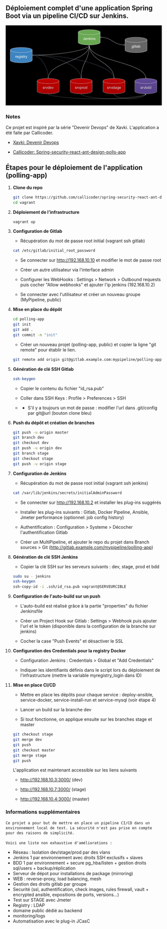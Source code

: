 ## Déploiement complet d'une application Spring Boot via un pipeline CI/CD sur Jenkins.

![App Screenshot](screenshot.png)

### Notes

Ce projet est inspiré par la série "Devenir Devops" de Xavki. L'application a été faite par Callicoder.

+ [Xavki: Devenir Devops](https://gitlab.com/xavki/pipeline-saison-1)

+ [Callicoder: Spring-security-react-ant-design-polls-app](https://github.com/callicoder/spring-security-react-ant-design-polls-app)

## Étapes pour le déploiement de l'application (polling-app)

1. **Clone du repo**

	```bash
	git clone https://github.com/callicoder/spring-security-react-ant-design-polls-app.git
	cd vagrant
	```

2. **Déploiement de l'infrastructure**

	```bash
	vagrant up
	```

3. **Configuration de Gitlab**

	+ Récupération du mot de passe root initial (vagrant ssh gitlab)

	```bash
	cat /etc/gitlab/initial_root_password
	```

	+ Se connecter sur http://192.168.10.10 et modifier le mot de passe root

	+ Créer un autre utilisateur via l'interface admin

	+ Configurer les WebHooks : Settings > Network > Outbound requests puis cocher "Allow webhooks" et ajouter l'ip jenkins (192.168.10.2)

	+ Se connecter avec l'utilisateur et créer un nouveau groupe (MyPipeline, public) 

4. **Mise en place du dépôt**

	```bash
	cd polling-app
	git init
	git add .
	git commit -m "init"
	```

	+ Créer un nouveau projet (polling-app, public) et copier la ligne "git remote" pour établir le lien.

	```bash
	git remote add origin git@gitlab.example.com:mypipeline/polling-app.git
	```

5. **Génération de clé SSH Gitlab**
	
	```bash
	ssh-keygen
	```

	+ Copier le contenu du fichier "id_rsa.pub"

	+ Coller dans SSH Keys : Profile > Preferences > SSH
	* * S'il y a toujours un mot de passe : modifier l'url dans .git/config par git@url (bouton clone bleu)

6. **Push du dépôt et création de branches**

	```bash
	git push -u origin master
	git branch dev
	git checkout dev
	git push -u origin dev
	git branch stage
	git checkout stage
	git push -u origin stage
	```

7. **Configuration de Jenkins**

	+ Récupération du mot de passe root initial (vagrant ssh jenkins)

	```bash
	cat /var/lib/jenkins/secrets/initialAdminPassword
	```

	+ Se connecter sur http://192.168.10.2 et installer les plug-ins suggérés

	+ Installer les plug-ins suivants : Gitlab, Docker Pipeline, Ansible, Jmeter performance (optionnel: job config history)

	+ Authentification : Configuration > Systeme > Décocher l'authentification Gitlab 

	+ Créer un MultiPipeline, et ajouter le repo du projet dans Branch sources > Git (http://gitlab.example.com/mypipeline/polling-app) 

8. **Génération de clé SSH Jenkins**

	+ Copier la clé SSH sur les serveurs suivants : dev, stage, prod et bdd
	
	```bash
	sudo su - jenkins
	ssh-keygen
	ssh-copy-id -i .ssh/id_rsa.pub vagrant@SERVEURCIBLE
	```
9. **Configuration de l'auto-build sur un push**

	+ L'auto-build est réalisé grâce à la partie "properties" du fichier Jenkinsfile

	+ Créer un Project Hook sur Gitlab : Settings > Webhook puis ajouter l'url et le token (disponible dans la configuration de la branche sur jenkins)

	+ Cocher la case "Push Events" et désactiver le SSL

10. **Configuration des Credentials pour la registry Docker**

	+ Configuration Jenkins : Credentials > Global et "Add Credentials"

	+ Indiquer les identifiants définis dans le script lors du déploiement de l'infrastructure (mettre la variable myregistry_login dans ID)

11. **Mise en place CI/CD**

	+ Mettre en place les dépôts pour chaque service : deploy-ansible, service-docker, service-install-run et service-mysql (voir étape 4)

	+ Lancer un build sur la branche dev

	+ Si tout fonctionne, on applique ensuite sur les branches stage et master

	```bash
	git checkout stage
	git merge dev
	git push
	git checkout master
	git merge stage
	git push
	```
	L'application est maintenant accessible sur les liens suivants

	+ http://192.168.10.3:3000/ (dev)

	+ http://192.168.10.7:3000/ (stage)

	+ http://192.168.10.4:3000/ (master)

### Informations supplémentaires

	Ce projet a pour but de mettre en place un pipeline CI/CD dans un environnement local de test. La sécurité n'est pas prise en compte pour des raisons de simplicité.

	Voici une liste non exhaustive d'améliorations :

+ Réseau : Isolation dev/stage/prod par des vlans
+ Jenkins 1 par environnement avec droits SSH exclusifs + slaves
+ BDD 1 par environnement + secure pg_hba/listen + gestion droits sql/users + backup/réplication
+ Serveur de dépot pour installations de package (mirroring)
+ WEB : reverse-proxy, load balancing, mesh
+ Gestion des droits gitlab par groupe
+ Securité (ssl, authentification, check images, rules firewall, vault + encrypted ansible, expositions de ports, versions...)
+ Test sur STAGE avec Jmeter
+ Registry : LDAP
+ domaine public dédié au backend
+ monitoring/logs
+ Automatisation avec le plug-in JCasC